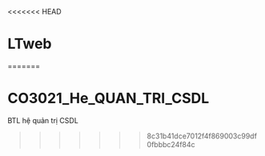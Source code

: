 <<<<<<< HEAD
# LTweb
=======
# CO3021_He_QUAN_TRI_CSDL
BTL hệ quản trị CSDL
>>>>>>> 8c31b41dce7012f4f869003c99df0fbbbc24f84c
